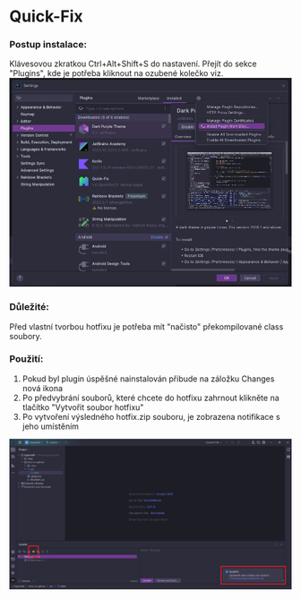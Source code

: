 # Quick-Fix
### Postup instalace:

Klávesovou zkratkou Ctrl+Alt+Shift+S do nastavení. Přejít do sekce "Plugins", kde je potřeba kliknout na ozubené kolečko 
viz. ![Changes](/screenshots/quick-fix-install.png "Jak nainstalovat")

### Důležité:
Před vlastní tvorbou hotfixu je potřeba mít "načisto" překompilované class soubory.

### Použití:
1) Pokud byl plugin úspěšné nainstalován přibude na záložku Changes nová ikona
2) Po předvybrání souborů, které chcete do hotfixu zahrnout klikněte na tlačítko "Vytvořit soubor hotfixu"
3) Po vytvoření výsledného hotfix.zip souboru, je zobrazena notifikace s jeho umístěním

![Changes](/screenshots/quick-fix-use.png "Jak vytvořit hotfix")
